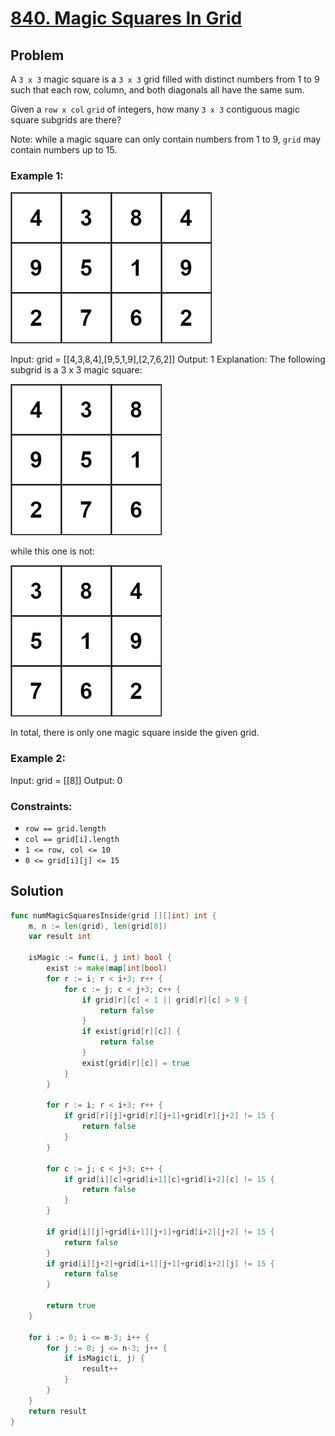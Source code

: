 # [840. Magic Squares In Grid](https://leetcode.com/problems/magic-squares-in-grid/)

## Problem

A `3 x 3` magic square is a `3 x 3` grid filled with distinct numbers from 1 to 9 such that each row, column, and both diagonals all have the same sum.

Given a `row x col` `grid` of integers, how many `3 x 3` contiguous magic square subgrids are there?

Note: while a magic square can only contain numbers from 1 to 9, `grid` may contain numbers up to 15.



### Example 1:

![alt text](image.png)


Input: grid = [[4,3,8,4],[9,5,1,9],[2,7,6,2]]
Output: 1
Explanation: 
The following subgrid is a 3 x 3 magic square:

![alt text](image-1.png)

while this one is not:

![alt text](image-2.png)

In total, there is only one magic square inside the given grid.


### Example 2:

Input: grid = [[8]]
Output: 0


### Constraints:

- `row == grid.length`
- `col == grid[i].length`
- `1 <= row, col <= 10`
- `0 <= grid[i][j] <= 15`

## Solution

```go
func numMagicSquaresInside(grid [][]int) int {
	m, n := len(grid), len(grid[0])
	var result int

	isMagic := func(i, j int) bool {
		exist := make(map[int]bool)
		for r := i; r < i+3; r++ {
			for c := j; c < j+3; c++ {
				if grid[r][c] < 1 || grid[r][c] > 9 {
					return false
				}
				if exist[grid[r][c]] {
					return false
				}
				exist[grid[r][c]] = true
			}
		}

		for r := i; r < i+3; r++ {
			if grid[r][j]+grid[r][j+1]+grid[r][j+2] != 15 {
				return false
			}
		}

		for c := j; c < j+3; c++ {
			if grid[i][c]+grid[i+1][c]+grid[i+2][c] != 15 {
				return false
			}
		}

		if grid[i][j]+grid[i+1][j+1]+grid[i+2][j+2] != 15 {
			return false
		}
		if grid[i][j+2]+grid[i+1][j+1]+grid[i+2][j] != 15 {
			return false
		}

		return true
	}

	for i := 0; i <= m-3; i++ {
		for j := 0; j <= n-3; j++ {
			if isMagic(i, j) {
				result++
			}
		}
	}
	return result
}
```